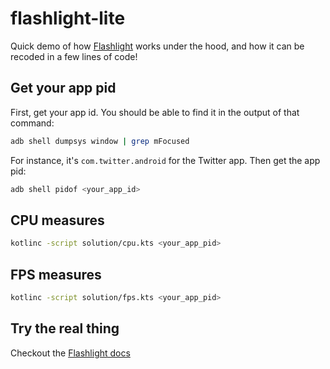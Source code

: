 # flashlight-lite

Quick demo of how [Flashlight](https://github.com/bamlab/flashlight) works under the hood, and how
it can be recoded in a few lines of code!

## Get your app pid

First, get your app id. You should be able to find it in the output of that command:

```bash
adb shell dumpsys window | grep mFocused
```

For instance, it's `com.twitter.android` for the Twitter app.
Then get the app pid:

```bash
adb shell pidof <your_app_id>
```

## CPU measures

```bash
kotlinc -script solution/cpu.kts <your_app_pid>
```

## FPS measures

```bash
kotlinc -script solution/fps.kts <your_app_pid>
```

## Try the real thing

Checkout the [Flashlight docs](https://docs.flashlight.dev)
